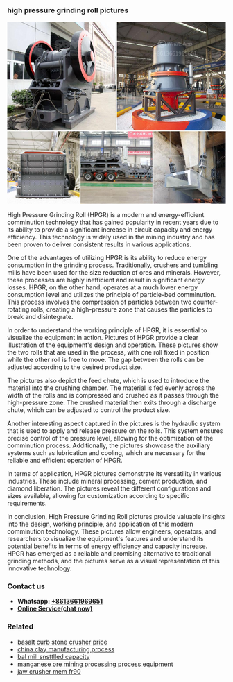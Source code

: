 <h3>high pressure grinding roll pictures</h3><img src='1702260408.jpg' alt=''><p>High Pressure Grinding Roll (HPGR) is a modern and energy-efficient comminution technology that has gained popularity in recent years due to its ability to provide a significant increase in circuit capacity and energy efficiency. This technology is widely used in the mining industry and has been proven to deliver consistent results in various applications.</p><p>One of the advantages of utilizing HPGR is its ability to reduce energy consumption in the grinding process. Traditionally, crushers and tumbling mills have been used for the size reduction of ores and minerals. However, these processes are highly inefficient and result in significant energy losses. HPGR, on the other hand, operates at a much lower energy consumption level and utilizes the principle of particle-bed comminution. This process involves the compression of particles between two counter-rotating rolls, creating a high-pressure zone that causes the particles to break and disintegrate.</p><p>In order to understand the working principle of HPGR, it is essential to visualize the equipment in action. Pictures of HPGR provide a clear illustration of the equipment's design and operation. These pictures show the two rolls that are used in the process, with one roll fixed in position while the other roll is free to move. The gap between the rolls can be adjusted according to the desired product size.</p><p>The pictures also depict the feed chute, which is used to introduce the material into the crushing chamber. The material is fed evenly across the width of the rolls and is compressed and crushed as it passes through the high-pressure zone. The crushed material then exits through a discharge chute, which can be adjusted to control the product size.</p><p>Another interesting aspect captured in the pictures is the hydraulic system that is used to apply and release pressure on the rolls. This system ensures precise control of the pressure level, allowing for the optimization of the comminution process. Additionally, the pictures showcase the auxiliary systems such as lubrication and cooling, which are necessary for the reliable and efficient operation of HPGR.</p><p>In terms of application, HPGR pictures demonstrate its versatility in various industries. These include mineral processing, cement production, and diamond liberation. The pictures reveal the different configurations and sizes available, allowing for customization according to specific requirements.</p><p>In conclusion, High Pressure Grinding Roll pictures provide valuable insights into the design, working principle, and application of this modern comminution technology. These pictures allow engineers, operators, and researchers to visualize the equipment's features and understand its potential benefits in terms of energy efficiency and capacity increase. HPGR has emerged as a reliable and promising alternative to traditional grinding methods, and the pictures serve as a visual representation of this innovative technology.</p><h3>Contact us</h3><ul><li><strong>Whatsapp:&nbsp;<a href="https://wa.me/8613661969651">+8613661969651</a></strong></li><li><a href="https://swt.shibang-china.com/?git&amp;zhl&amp;high pressure grinding roll pictures"><strong>Online Service(chat now)</strong></a></li></ul><h3>Related</h3><ul><li><a href='basalt curb stone crusher price.md'>basalt curb stone crusher price</a></li><li><a href='china clay manufacturing process.md'>china clay manufacturing process</a></li><li><a href='bal mill snsttlled capacity.md'>bal mill snsttlled capacity</a></li><li><a href='manganese ore mining processing process equipment.md'>manganese ore mining processing process equipment</a></li><li><a href='jaw crusher mem fr90.md'>jaw crusher mem fr90</a></li></ul>